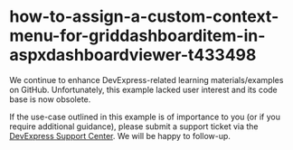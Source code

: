 
# how-to-assign-a-custom-context-menu-for-griddashboarditem-in-aspxdashboardviewer-t433498

We continue to enhance DevExpress-related learning materials/examples on GitHub. Unfortunately, this example lacked user interest and its code base is now obsolete.

If the use-case outlined in this example is of importance to you (or if you require additional guidance), please submit a support ticket via the [DevExpress Support Center](https://supportcenter.devexpress.com/ticket/create?followUpTo=T433498). We will be happy to follow-up.